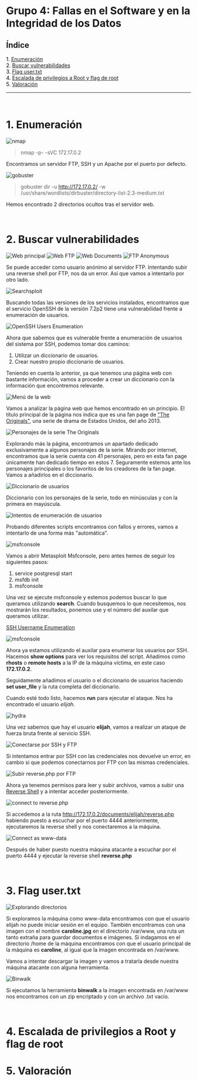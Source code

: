 # Grupo 4: Fallas en el Software y en la Integridad de los Datos

## **Índice**

<span style="color:black;">1. [ Enumeración](#Enumeración)</span><br>
<span style="color:black;">2. [ Buscar vulnerabilidades](#Vulnerabilidades)</span><br>
<span style="color:black;">3. [ Flag user.txt](#Flag1)</span><br>
<span style="color:black;">4. [ Escalada de privilegios a Root y flag de root](#root)</span><br>
<span style="color:black;">5. [ Valoración](#valoracion)</span><br>

---

<br>

<h1 name="Enumeración">1. Enumeración</h1>

<img src="https://github.com/Dani-ITB24/Proyecto-Final/blob/Grupo5(Eloi-Alan-Fernando-Jose-Zomeño)/Documentos/Grupo%204/img_A04/nmap.png" alt="nmap">

> nmap -p- -sVC 172.17.0.2 

Encontramos un servidor FTP, SSH y un Apache por el puerto por defecto.

<img src="https://github.com/Dani-ITB24/Proyecto-Final/blob/Grupo5(Eloi-Alan-Fernando-Jose-Zomeño)/Documentos/Grupo%204/img_A04/gobuster.png" alt="gobuster">

> gobuster dir -u http://172.17.0.2/ -w /usr/share/wordlists/dirbuster/directory-list-2.3-medium.txt

Hemos encontrado 2 directorios ocultos tras el servidor web.

<br>
<h1 name="Vulnerabilidades">2. Buscar vulnerabilidades</h1>

<img src="https://github.com/Dani-ITB24/Proyecto-Final/blob/Grupo5(Eloi-Alan-Fernando-Jose-Zomeño)/Documentos/Grupo%204/img_A04/web_principal.png" alt="Web principal">

<img src="https://github.com/Dani-ITB24/Proyecto-Final/blob/Grupo5(Eloi-Alan-Fernando-Jose-Zomeño)/Documentos/Grupo%204/img_A04/web_ftp.png" alt="Web FTP">

<img src="https://github.com/Dani-ITB24/Proyecto-Final/blob/Grupo5(Eloi-Alan-Fernando-Jose-Zomeño)/Documentos/Grupo%204/img_A04/web_documents.png" alt="Web Documents">

<img src="https://github.com/Dani-ITB24/Proyecto-Final/blob/Grupo5(Eloi-Alan-Fernando-Jose-Zomeño)/Documentos/Grupo%204/img_A04/ftp_anon.png" alt="FTP Anonymous">

Se puede acceder como usuario anónimo al servidor FTP. Intentando subir una reverse shell por FTP, nos da un error. Así que vamos a intentarlo por otro lado.

<img src="https://github.com/Dani-ITB24/Proyecto-Final/blob/Grupo5(Eloi-Alan-Fernando-Jose-Zomeño)/Documentos/Grupo%204/img_A04/searchsploit.png" alt="Searchsploit">

Buscando todas las versiones de los servicios instalados, encontramos que el servicio OpenSSH de la versión 7.2p2 tiene una vulnerabilidad frente a enumeración de usuarios.

<img src="https://github.com/Dani-ITB24/Proyecto-Final/blob/Grupo5(Eloi-Alan-Fernando-Jose-Zomeño)/Documentos/Grupo%204/img_A04/opensshenum.png" alt="OpenSSH Users Enumeration">

Ahora que sabemos que es vulnerable frente a enumeración de usuarios del sistema por SSH, podemos tomar dos caminos:

1. Utilizar un diccionario de usuarios.
2. Crear nuestro propio diccionario de usuarios.

Teniendo en cuenta lo anterior, ya que tenemos una página web con bastante información, vamos a proceder a crear un diccionario con la información que encontremos relevante.


<img src="https://github.com/Dani-ITB24/Proyecto-Final/blob/Grupo5(Eloi-Alan-Fernando-Jose-Zomeño)/Documentos/Grupo%204/img_A04/header.png" alt="Menú de la web">

Vamos a analizar la página web que hemos encontrado en un principio. El título principal de la página nos indica que es una fan page de ["The Originals"](https://www.google.com/url?sa=t&rct=j&q=&esrc=s&source=web&cd=&cad=rja&uact=8&ved=2ahUKEwjBj9HonauFAxURdaQEHd84DzUQFnoECCwQAQ&url=https%3A%2F%2Fes.wikipedia.org%2Fwiki%2FThe_Originals&usg=AOvVaw0EHJwCYHTZMM4HscPDiWkv&opi=89978449), una serie de drama de Estados Unidos, del año 2013.

<img src="https://github.com/Dani-ITB24/Proyecto-Final/blob/Grupo5(Eloi-Alan-Fernando-Jose-Zomeño)/Documentos/Grupo%204/img_A04/personajes.png" alt="Personajes de la serie The Originals">

Explorando más la página, encontramos un apartado dedicado exclusivamente a algunos personajes de la serie. Mirando por internet, encontramos que la serie cuenta con 41 personajes, pero en esta fan page únicamente han dedicado tiempo en estos 7. Seguramente estemos ante los personajes principales o los favoritos de los creadores de la fan page. Vamos a añadirlos en el diccionario.

<img src="https://github.com/Dani-ITB24/Proyecto-Final/blob/Grupo5(Eloi-Alan-Fernando-Jose-Zomeño)/Documentos/Grupo%204/img_A04/users.png" alt="Diccionario de usuarios">

Diccionario con los personajes de la serie, todo en minúsculas y con la primera en mayúscula.

<img src="https://github.com/Dani-ITB24/Proyecto-Final/blob/Grupo5(Eloi-Alan-Fernando-Jose-Zomeño)/Documentos/Grupo%204/img_A04/tries.png" alt="Intentos de enumeración de usuarios">

Probando diferentes scripts encontramos con fallos y errores, vamos a intentarlo de una forma más "automática".

<img src="https://github.com/Dani-ITB24/Proyecto-Final/blob/Grupo5(Eloi-Alan-Fernando-Jose-Zomeño)/Documentos/Grupo%204/img_A04/msfconsole1.png" alt="msfconsole">

Vamos a abrir Metasploit Msfconsole, pero antes hemos de seguir los siguientes pasos:

1. service postgresql start
2. msfdb init
3. msfconsole

Una vez se ejecute msfconsole y estemos podemos buscar lo que queramos utilizando **search**. Cuando busquemos lo que necesitemos, nos mostrarán los resultados, ponemos use y el número del auxilar que queramos utilizar. 

[SSH Username Enumeration](https://www.rapid7.com/db/modules/auxiliary/scanner/ssh/ssh_enumusers/)

<img src="https://github.com/Dani-ITB24/Proyecto-Final/blob/Grupo5(Eloi-Alan-Fernando-Jose-Zomeño)/Documentos/Grupo%204/img_A04/msfconsole2.png" alt="msfconsole">

Ahora ya estamos utilizando el auxilar para enumerar los usuarios por SSH. Hacemos **show options** para ver los requisitos del script. Añadimos como **rhosts** o **remote hosts** a la IP de la máquina víctima, en este caso **172.17.0.2**.

Seguidamente añadimos el usuario o el diccionario de usuarios haciendo **set user_file** y la ruta completa del diccionario. 

Cuando esté todo listo, hacemos **run** para ejecutar el ataque. Nos ha encontrado el usuario *elijah*.

<img src="https://github.com/Dani-ITB24/Proyecto-Final/blob/Grupo5(Eloi-Alan-Fernando-Jose-Zomeño)/Documentos/Grupo%204/img_A04/hydra.png" alt="hydra">

Una vez sabemos que hay el usuario **elijah**, vamos a realizar un ataque de fuerza bruta frente al servicio SSH.

<img src="https://github.com/Dani-ITB24/Proyecto-Final/blob/Grupo5(Eloi-Alan-Fernando-Jose-Zomeño)/Documentos/Grupo%204/img_A04/connect.png" alt="Conectarse por SSH y FTP">

Si intentamos entrar por SSH con las credenciales nos devuelve un error, en cambio si que podemos conectarnos por FTP con las mismas credenciales.

<img src="https://github.com/Dani-ITB24/Proyecto-Final/blob/Grupo5(Eloi-Alan-Fernando-Jose-Zomeño)/Documentos/Grupo%204/img_A04/upload_reverse1.png" alt="Subir reverse.php por FTP">

Ahora ya tenemos permisos para leer y subir archivos, vamos a subir una [Reverse Shell](https://github.com/pentestmonkey/php-reverse-shell/blob/master/php-reverse-shell.php) y a intentar acceder posteriormente.

<img src="https://github.com/Dani-ITB24/Proyecto-Final/blob/Grupo5(Eloi-Alan-Fernando-Jose-Zomeño)/Documentos/Grupo%204/img_A04/connect_reverse.png" alt="connect to reverse.php">

Si accedemos a la ruta http://172.17.0.2/documents/elijah/reverse.php habiendo puesto a escuchar por el puerto 4444 anteriormente, ejecutaremos la reverse shell y nos conectaremos a la máquina.

<img src="https://github.com/Dani-ITB24/Proyecto-Final/blob/Grupo5(Eloi-Alan-Fernando-Jose-Zomeño)/Documentos/Grupo%204/img_A04/access.png" alt="Connect as www-data">

Después de haber puesto nuestra máquina atacante a escuchar por el puerto 4444 y ejecutar la reverse shell **reverse.php**

<br>
<h1 name="Flag1">3. Flag user.txt</h1>

<img src="https://github.com/Dani-ITB24/Proyecto-Final/blob/Grupo5(Eloi-Alan-Fernando-Jose-Zomeño)/Documentos/Grupo%204/img_A04/explore.png" alt="Explorando directorios">

Si exploramos la máquina como www-data encontramos con que el usuario elijah no puede iniciar sesión en el equipo. También encontramos con una imagen con el nombre **caroline.jpg** en el directorio /var/www, una ruta un tanto extraña para guardar documentos e imágenes. Si indagamos en el directorio /home de la máquina encontramos con que el usuario principal de la máquina es **caroline**, al igual que la imagen encontrada en /var/www. 

Vamos a intentar descargar la imagen y vamos a tratarla desde nuestra máquina atacante con alguna herramienta.

<img src="https://github.com/Dani-ITB24/Proyecto-Final/blob/Grupo5(Eloi-Alan-Fernando-Jose-Zomeño)/Documentos/Grupo%204/img_A04/binwalk.png" alt="Binwalk">

Si ejecutamos la herramienta **binwalk** a la imagen encontrada en /var/www nos encontramos con un zip encriptado y con un archivo .txt vacío.

<img src="https://github.com/Dani-ITB24/Proyecto-Final/blob/Grupo5(Eloi-Alan-Fernando-Jose-Zomeño)/Documentos/Grupo%204/img_A04/zip2john1.png" alt="">



<img src="https://github.com/Dani-ITB24/Proyecto-Final/blob/Grupo5(Eloi-Alan-Fernando-Jose-Zomeño)/Documentos/Grupo%204/img_A04/zip2john2.png" alt="">



<img src="https://github.com/Dani-ITB24/Proyecto-Final/blob/Grupo5(Eloi-Alan-Fernando-Jose-Zomeño)/Documentos/Grupo%204/img_A04/zip2john3.png" alt="">



<img src="https://github.com/Dani-ITB24/Proyecto-Final/blob/Grupo5(Eloi-Alan-Fernando-Jose-Zomeño)/Documentos/Grupo%204/img_A04/zip2john4.png" alt="">




<br>
<h1 name="root">4. Escalada de privilegios a Root y flag de root</h1>



<h1 name="valoracion">5. Valoración</h1>

